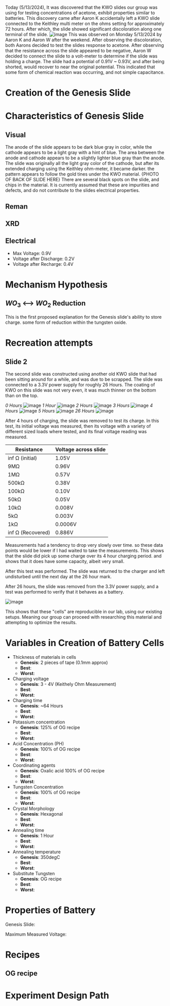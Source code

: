 Today (5/13/2024), It was discovered that the KWO slides our group was using for testing concentrations of acetone, exhibit properties similar to batteries. This discovery came after Aaron K accidentally left a KWO slide connected to the Keithley multi meter on the ohms setting for approximately 72 hours. After which, the slide showed significant discoloration along one terminal of the slide. 
![image](.attachments/ca123cc6bf26c139efdb06fea772e8092bd0dac1.png) 
This was observed on Monday 5/13/2024 by Aaron K and Aaron W after the weekend. After observing the discoloration, both Aarons decided to test the slides response to acetone. After observing that the resistance across the slide appeared to be negative, Aaron W decided to connect the slide to a volt-meter to determine if the slide was holding a charge. The slide had a potential of 0.91V ~ 0.93V, and after being shorted, would recover to near the original potential. This indicated that some form of chemical reaction was occurring, and not simple capacitance.
# Creation of the Genesis Slide

# Characteristics of Genesis Slide
## Visual
The anode of the slide appears to be dark blue gray in color, while the cathode appears to be a light gray with a hint of blue. The area between the anode and cathode appears to be a slightly lighter blue gray than the anode. The slide was originally all the light gray color of the cathode, but after its extended charging using the Keithley ohm-meter, it became darker. the pattern appears to follow the gold tines under the KWO material. 
{PHOTO OF BACK OF SLIDE HERE}
There are several black spots on the slide, and chips in the material. It is currently assumed that these are impurities and defects, and do not contribute to the slides electrical properties.
## Reman
## XRD
## Electrical
- Max Voltage: 0.9V
- Voltage after Discharge: 0.2V
- Voltage after Recharge: 0.4V

# Mechanism Hypothesis
## $WO_3$ ⟷ $WO_2$ Reduction
This is the first proposed explanation for the Genesis slide's ability to store charge. some form of reduction within the tungsten oxide.

# Recreation attempts
## Slide 2
The second slide was constructed using another old KWO slide that had been sitting around for a while, and was due to be scrapped. The slide was connected to a 3.3V power supply for roughly 26 Hours. The coating of KWO on this slide was not very even, it was much thinner on the bottom than on the top. 

*0 Hours*
![image](.attachments/136d997c53d0de93ca061fd6a9a31947b7d9393f.jpg) 
*1 Hour*
![image](.attachments/906e6c7d5f5b14244474359a028ccbe7f1d02984.jpg) 
*2 Hours*
![image](.attachments/cdf34e7155e15317668ea8e0839aca0049d0a83e.jpg) 
*3 Hours*
![image](.attachments/fdbfbc6e94da5fc84dff613b41d1a3d60142f5bb.jpg) 
*4 Hours*
![image](.attachments/39ddebb5ef2c116339d4185261554c7a3cb53ef6.jpg) 
*5 Hours*
![image](.attachments/4579fa30322a35fe6203478b99f3954a839baaf1.jpg) 
*26 Hours*
![image](.attachments/b6bb4ed78de6337fc7bb69e8c18e5cead1911007.jpg) 

After 4 hours of charging, the slide was removed to test its charge. In this test, its initial voltage was measured, then its voltage with a variety of different sized loads where tested, and its final voltage reading was measured.

Resistance | Voltage across slide
-|-
inf Ω (initial) | 1.05V
9MΩ | 0.96V
1MΩ | 0.57V
500kΩ | 0.38V
100kΩ | 0.10V
50kΩ | 0.05V
10kΩ | 0.008V
5kΩ | 0.003V
1kΩ | 0.0006V
inf Ω (Recovered) | 0.886V

Measurements had a tendency to drop very slowly over time. so these data points would be lower if I had waited to take the measurements. This shows that the slide did pick up some charge over its 4 hour charging period. and shows that it does have some capacity, albeit very small. 

After this test was performed. The slide was returned to the charger and left undisturbed until the next day at the 26 hour mark. 

After 26 hours, the slide was removed from the 3.3V power supply, and a test was performed to verify that it behaves as a battery. 

![image](.attachments/20c546dc68e975db6dad6fd723135fe212dc70d2.png) 

This shows that these "cells" are reproducible in our lab, using our existing setups. Meaning our group can proceed with researching this material and attempting to optimize the results. 


# Variables in Creation of Battery Cells
- Thickness of materials in cells
  - **Genesis**: 2 pieces of tape (0.1mm approx)
  - **Best**:
  - **Worst**:
- Charging voltage
  - **Genesis**: 3 - 4V (Keithely Ohm Measurement)
  - **Best**:
  - **Worst**:
- Charging time
  - **Genesis**: ~64 Hours
  - **Best**:
  - **Worst**:
- Potassium concentration
  - **Genesis**: 125% of OG recipe
  - **Best**:
  - **Worst**:
- Acid Concentration (PH)
  - **Genesis**: 100% of OG recipe
  - **Best**:
  - **Worst**:
- Coordinating agents
  - **Genesis**: Oxalic acid 100% of OG recipe
  - **Best**:
  - **Worst**:
- Tungsten Concentration
  - **Genesis**: 100% of OG recipe
  - **Best**:
  - **Worst**:
- Crystal Morphology
  - **Genesis**: Hexagonal
  - **Best**:
  - **Worst**:
- Annealing time
  - **Genesis**: 1 Hour
  - **Best**:
  - **Worst**:
- Annealing temperature
  - **Genesis**: 350degC
  - **Best**:
  - **Worst**:
- Substitute Tungsten
  - **Genesis**: OG recipe
  - **Best**:
  - **Worst**:
# Properties of Battery
Genesis Slide:

Maximum Measured Voltage: 

# Recipes
## OG recipe

# Experiment Design Path

